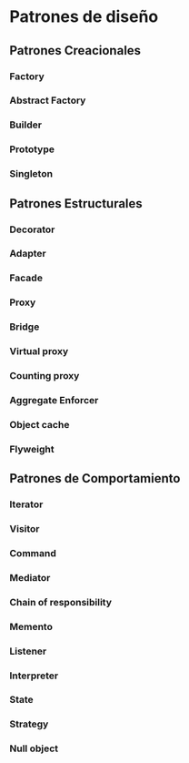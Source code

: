 # Patrones de diseño
## Patrones Creacionales
### Factory
### Abstract Factory
### Builder
### Prototype
### Singleton
## Patrones Estructurales
### Decorator
### Adapter
### Facade
### Proxy
### Bridge
### Virtual proxy
### Counting proxy
### Aggregate Enforcer
### Object cache
### Flyweight
## Patrones de Comportamiento
### Iterator
### Visitor
### Command
### Mediator
### Chain of responsibility
### Memento
### Listener
### Interpreter
### State
### Strategy
### Null object
